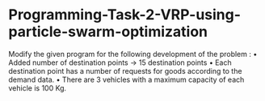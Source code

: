 # Programming-Task-2-VRP-using-particle-swarm-optimization
Modify the given program for the following development of the problem :  • Added number of destination points → 15 destination points • Each destination point has a number of requests for goods according to the demand data. • There are 3 vehicles with a maximum capacity of each vehicle is 100 Kg.
